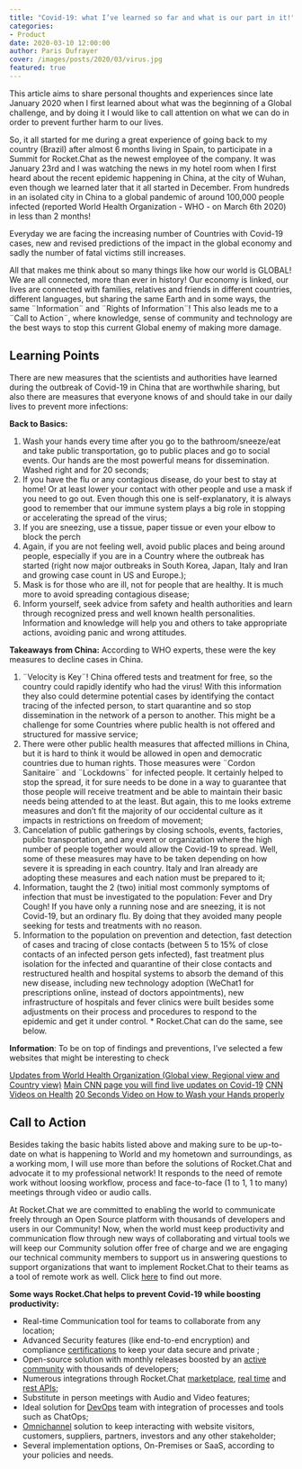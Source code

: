 ```yaml
---
title: "Covid-19: what I’ve learned so far and what is our part in it!"
categories:
- Product
date: 2020-03-10 12:00:00
author: Paris Dufrayer
cover: /images/posts/2020/03/virus.jpg
featured: true
---
```


This article aims to share personal thoughts and experiences since late January 2020 when I first learned about what was the beginning of a Global challenge, and by doing it I would like to call attention on what we can do in
order to prevent further harm to our lives.

So, it all started for me during a great experience of going back to my country (Brazil) after almost 6 months living in Spain, to participate in a Summit for Rocket.Chat as the newest employee of the company. It was January 23rd and I was watching the news in my hotel room when I first heard about the recent epidemic happening in China, at the city of Wuhan, even though we learned later that it all started in December. From hundreds in an isolated city in China to a global pandemic of around 100,000 people infected (reported World Health Organization - WHO - on March 6th 2020) in less than 2 months!

Everyday we are facing the increasing number of Countries with Covid-19 cases, new and revised predictions of the impact in the global economy and sadly the number of fatal victims still increases.

All that makes me think about so many things like how our world is GLOBAL! We are all connected, more than ever in history! Our economy is linked, our lives are connected with families, relatives and friends in different countries, different languages, but sharing the same Earth and in some ways, the same ¨Information¨ and ¨Rights of Information¨! This also leads me to a ¨Call to Action¨, where knowledge, sense of community and technology are the best ways to stop this current Global enemy of making more damage.

## Learning Points

There are new measures that the scientists and authorities have learned during the outbreak of Covid-19 in China that are worthwhile sharing, but also there are measures that everyone knows of and should take in our daily lives to prevent more infections:

**Back to Basics:**

1. Wash your hands every time after you go to the bathroom/sneeze/eat and take public transportation, go to public places and go to social events. Our hands are the most powerful means for dissemination. Washed right and for 20 seconds;
2. If you have the flu or any contagious disease, do your best to stay at home! Or at least lower your contact with other people and use a mask if you need to go out. Even though this one is self-explanatory, it is always good to remember that our immune system plays a big role in stopping or accelerating the spread of the virus;
3. If you are sneezing, use a tissue, paper tissue or even your elbow to block the perch
4. Again, if you are not feeling well, avoid public places and being around people, especially if you are in a Country where the outbreak has started (right now major outbreaks in South Korea, Japan, Italy and Iran and growing case count in US and Europe.);
5. Mask is for those who are ill, not for people that are healthy. It is much more to avoid spreading contagious disease;
6. Inform yourself, seek advice from safety and health authorities and learn through recognized press and well known health personalities. Information and knowledge will help you and others to take appropriate actions, avoiding panic and wrong attitudes.

**Takeaways from China:** According to WHO experts, these were the key measures to decline cases in China.

1. ¨Velocity is Key¨! China offered tests and treatment for free, so the country could rapidly identify who had the virus! With this information they also could determine potential cases by identifying the contact tracing of the infected person, to start quarantine and so stop dissemination in the network of a person to another. This might be a challenge for some Countries where public health is not offered and structured for massive service;
2. There were other public health measures that affected millions in China, but it is hard to think it would be allowed in open and democratic countries due to human rights. Those measures were ¨Cordon Sanitaire¨ and ¨Lockdowns¨ for infected people. It certainly helped to stop the spread, it for sure needs to be done in a way to guarantee that those people will receive treatment and be able to maintain their basic needs being attended to at the least. But again, this to me looks extreme measures and don’t fit the majority of our occidental culture as it impacts in restrictions on freedom of movement;
3. Cancelation of public gatherings by closing schools, events, factories, public transportation, and any event or organization where the high number of people together would allow the Covid-19 to spread. Well, some of these measures may have to be taken depending on how severe it is spreading in each country. Italy and Iran already are adopting these measures and each nation must be prepared to it;
4. Information, taught the 2 (two) initial most commonly symptoms of infection that must be investigated to the population: Fever and Dry Cough! If you have only a running nose and are sneezing, it is not Covid-19, but an ordinary flu. By doing that they avoided many people seeking for tests and treatments with no reason.
5. Information to the population on prevention and detection, fast detection of cases and tracing of close contacts (between 5 to 15% of close contacts of an infected person gets infected), fast treatment plus isolation for the infected and quarantine of their close contacts and restructured health and hospital systems to absorb the demand of this new disease, including new technology adoption (WeChat1 for prescriptions online, instead of doctors appointments), new infrastructure of hospitals and fever clinics were built besides some adjustments on their process and procedures to respond to the epidemic and get it under control. * Rocket.Chat can do the same, see below.

**Information**: To be on top of findings and preventions, I’ve selected a few websites that might be interesting to check

[Updates from World Health Organization (Global view, Regional view and Country view)](https://www.who.int/emergencies/diseases/novel-coronavirus-2019/events-as-they-happen)
[Main CNN page you will find live updates on Covid-19](https://edition.cnn.com/)
[CNN Videos on Health](https://edition.cnn.com/health)
[20 Seconds Video on How to Wash your Hands properly](https://www.nhs.uk/live-well/healthy-body/best-way-to-wash-your-hands/)

## Call to Action

Besides taking the basic habits listed above and making sure to be up-to-date on what is happening to World and my hometown and surroundings, as a working mom, I will use more than before the solutions of Rocket.Chat and advocate it to my professional network! It responds to the need of remote work without loosing workflow, process and face-to-face (1 to 1, 1 to many) meetings through video or audio calls.

At Rocket.Chat we are committed to enabling the world to communicate freely through an Open Source platform with thousands of developers and users in our Community! Now, when the world must keep productivity and communication flow through new ways of collaborating and virtual tools we will keep our Community solution offer free of charge and we are engaging our technical community members to support us in answering questions to support organizations that want to implement Rocket.Chat to their teams as a tool of remote work as well. Click [here](https://rocket.chat/contact) to find out more.

**Some ways Rocket.Chat helps to prevent Covid-19 while boosting productivity:**

- Real-time Communication tool for teams to collaborate from any location;
- Advanced Security features (like end-to-end encryption) and compliance [certifications](https://rocket.chat/2019/11/20/rocketchat-goes-privacy-tech/) to keep your data secure and private ;
- Open-source solution with monthly releases boosted by an [active community](https://github.com/RocketChat/Rocket.Chat) with thousands of developers;
- Numerous integrations through Rocket.Chat [marketplace](https://rocket.chat/marketplace), [real time](https://rocket.chat/docs/developer-guides/realtime-api/) and [rest APIs](https://rocket.chat/docs/developer-guides/rest-api/);
- Substitute in person meetings with Audio and Video features;
- Ideal solution for [DevOps](https://rocket.chat/devops) team with integration of processes and tools such as ChatOps;
- [Omnichannel](https://rocket.chat/customer-solutions) solution to keep interacting with website visitors, customers, suppliers, partners, investors and any other stakeholder;
- Several implementation options, On-Premises or SaaS, according to your policies and needs.
